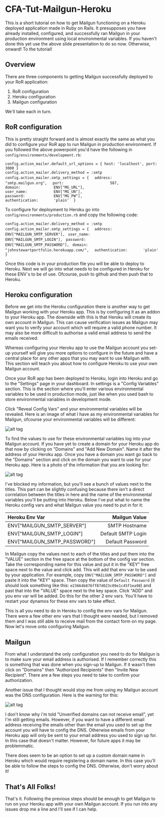 # CFA-Tut-Mailgun-Heroku

This is a short tutorial on how to get Mailgun functioning on a Heroku deployed application made in Ruby on Rails. It presupposes you have already installed, configured, and successfully ran Mailgun in your production environment using local environmental variables. If you haven't done this yet use the above slide presentation to do so now. Otherwise, onward! To the tutorial!

## Overview

There are three components to getting Mailgun successfully deployed to your RoR application:

1. RoR configuration
2. Heroku configuration
3. Mailgun configuration

We'll take each in turn.

## RoR configuration

This is pretty straight forward and is almost exactly the same as what you did to configure your RoR app to run Mailgun in production environment. If you followed the above powerpoint you'd have the following in `config/environments/development.rb`:

 `config.action_mailer.default_url_options = { host: 'localhost', port: 3000 }`  
 `config.action_mailer.delivery_method = :smtp`  
 `config.action_mailer.smtp_settings = {  `
 `address:              "smtp.mailgun.org",  `
 `port:                     587,`  
 `domain:               ENV["MG_URL"],`  
 `user_name:            ENV["MG_UN"],`  
 `password:             ENV["MG_PW"],`  
 `authentication:       'plain'  }`

To configure for deployment to Heroku go into `config/environments/production.rb` and copy the following code:

  `config.action_mailer.delivery_method = :smtp  `
  `config.action_mailer.smtp_settings = {  `
  ` address:              ENV["MAILGUN_SMTP_SERVER"],  `
  ` user_name:            ENV["MAILGUN_SMTP_LOGIN"],  `
  ` password:             ENV["MAILGUN_SMTP_PASSWORD"],  `
  ` domain:               "johnstewartportfolio.herokuapp.com/",  `
  ` authentication:       'plain'  }`

Once this code is in your production file you will be able to deploy to Heroku. Next we will go into what needs to be configured in Heroku for these ENV\`s to be of use. Ofcourse, push to github and then push that to Heroku.

## Heroku configuration

Before we get into the Heroku configuration there is another way to get Mailgun working with your Heroku app. This is by configuring it as an addon to your Heroku app. The downside with this is that Heroku will create its own account in Mailgun. This can cause verification issues as Mailgun may want you to verify your account which will require a valid phone number. It may also be more difficult to authorise a valid email address to send the emails received.

Whereas configuring your Heroku app to use the Mailgun account you set-up yourself will give you more options to configure in the future and have a central place for any other apps that you may want to use Mailgun with. This section will teach you about how to configure Heroku to use your own Mailgun account.

Once your RoR app has been deployed to Heroku, login into Heroku and go to the "Settings" page in your dashboard. In settings is a "Config Variables" section. This is the section where you'll enter various environmental variables to be used in production mode, just like when you used bash to store environmental variables in development mode.

Click "Reveal Config Vars" and your environmental variables will be revealed. Here is an image of what I have as my environmental variables for Mailgun, ofcourse your environmental variables will be different:

![alt tag]()

To find the values to use for these environmental variables log into your Mailgun account. If you have yet to create a domain for your Heroku app do that now by clicking on "Domains" and "Add New Domain". Name it after the address of your Heroku app. Once you have a domain you want go back to the "Domains" section and click on the domain you want to use for your Heroku app. Here is a photo of the information that you are looking for:

![alt tag]()

I've blocked my information, but you'll see a bunch of values next to the titles. This part can be slightly confusing because there isn't a direct correlation between the titles in here and the name of the environmental variables you'll be putting into Heroku. Below I've put what to name the Heroku config vars and what Mailgun value you need to put in for it:

| Heroku Env Var | Mailgun Value |
| :------- | ----: |
|ENV["MAILGUN_SMTP_SERVER"] | SMTP Hostname|
|ENV["MAILGUN_SMTP_LOGIN"] | Default SMTP Login|
|ENV["MAILGUN_SMTP_PASSWORD"] |Default Password|

In Mailgun copy the values next to each of the titles and put them into the "VALUE" section in the free space at the bottom of the config var section. Take the corresponding name for this value and put it in the "KEY" free space next to the value and click add. This will add that env var to be used by your application. For example, copy `ENV["MAILGUN_SMTP_PASSWORD"]` and paste it into the "KEY" space. Then copy the value of `Default Password` (it should look something like this: `e23664b876ff87d023c09e1c45f1ea98`) and past that into the "VALUE" space next to the key space. Click "ADD" and you env var will be added. Do this for the other 2 env vars. You'll have to restart your dynamos for these env vars to take effect.

This is all you need to do in Heroku to config the env vars for Mailgun. There were a few other env vars that I thought were needed, but I removed them and I was still able to receive mail from the contact form on my page. Now let's move onto configuring Mailgun.

## Mailgun

From what I understand the only configuration you need to do for Mailgun is to make sure your email address is authorised. If I remember correctly this is something that was done when you sign-up to Mailgun. If it wasn't then click on "Domains" then "Authorized Recipients"  then "Invite New Recipient". There are a few steps you need to take to confirm your authorization.

Another issue that I thought would stop me from using my Mailgun account was the DNS configuration. Here is the warning for this:

![alt tag]()

I don't know why i'm told "Unverified domains can not receive email", yet I'm still getting emails. However, if you want to have a different email address receiving the emails other than the email you used to set up the account you will have to config the DNS. Otherwise emails from your Heroku app will only be sent to your email address you used to sign up for. In this case that doesn't matter. However, for future apps it may be problemmatic.

There does seem to be an option to set up a custom domain name in Heroku which would require registering a domain name. In this case you'll be able to follow the steps to config the DNS. Otherwise, don't worry about it!


## That's All Folks!

That's it. Following the previous steps should be enough to get Mailgun to run on your Heroku app with your own Mailgun account. If you run into any issues drop me a line and I'll see if I can help.
